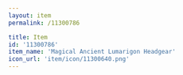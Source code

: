 ```yaml
---
layout: item
permalink: /11300786

title: Item
id: '11300786'
item_name: 'Magical Ancient Lumarigon Headgear'
icon_url: 'item/icon/11300640.png'
---
```

